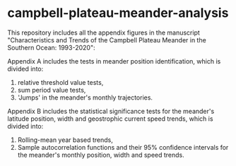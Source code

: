 # campbell-plateau-meander-analysis

This repository includes all the appendix figures in the manuscript "Characteristics and Trends of the Campbell Plateau Meander in the Southern Ocean: 1993-2020":

Appendix A includes the tests in meander position identification, which is divided into:
1. relative threshold value tests,
2. sum period value tests,
3. 'Jumps' in the meander's monthly trajectories.

Appendix B includes the statistical significance tests for the meander's latitude position, width and geostrophic current speed trends, which is divided into:
1. Rolling-mean year based trends,
2. Sample autocorrelation functions and their 95% confidence intervals for the meander's monthly position, width and speed trends.
